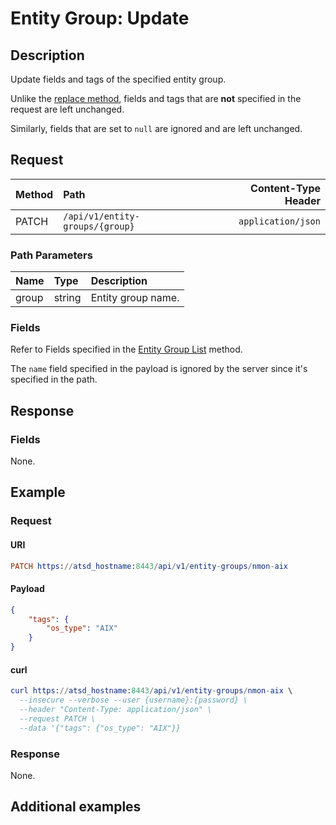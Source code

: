 # Entity Group: Update

## Description

Update fields and tags of the specified entity group.

Unlike the [replace method](create-or-replace.md), fields and tags that are **not** specified in the request are left unchanged.

Similarly, fields that are set to `null` are ignored and are left unchanged.

## Request

| **Method** | **Path** | **Content-Type Header**|
|:---|:---|---:|
| PATCH | `/api/v1/entity-groups/{group}` | `application/json` |

### Path Parameters

|**Name**|**Type**|**Description**|
|:---|:---|:---|
| group |string|Entity group name.|

### Fields

Refer to Fields specified in the [Entity Group List](list.md#fields) method.

The `name` field specified in the payload is ignored by the server since it's specified in the path.

## Response

### Fields

None.

## Example

### Request

#### URI

```elm
PATCH https://atsd_hostname:8443/api/v1/entity-groups/nmon-aix
```

#### Payload

```json
{
    "tags": {
        "os_type": "AIX"
    }
}
```

#### curl

```elm
curl https://atsd_hostname:8443/api/v1/entity-groups/nmon-aix \
  --insecure --verbose --user {username}:{password} \
  --header "Content-Type: application/json" \
  --request PATCH \
  --data '{"tags": {"os_type": "AIX"}}
```

### Response

None.

## Additional examples
